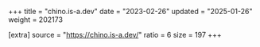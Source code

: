 +++
title = "chino.is-a.dev"
date = "2023-02-26"
updated = "2025-01-26"
weight = 202173

[extra]
source = "https://chino.is-a.dev/"
ratio = 6
size = 197
+++
